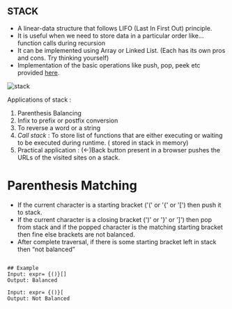 ## STACK 

- A linear-data structure that follows LIFO (Last In First Out) principle.
- It is useful when we need to store data in a particular order like... function calls during recursion
- It can be implemented using Array or Linked List. (Each has its own pros and cons. Try thinking yourself)
- Implementation of the basic operations like push, pop, peek etc  provided [here](StacksWithoutSTL.cpp). 

![stack](https://user-images.githubusercontent.com/60391776/155890360-c291d4d6-1427-47f7-abb6-9246ea64e2fd.png)

Applications of stack :

1. Parenthesis Balancing
2. Infix to prefix or postfix conversion
3. To reverse a word or a string
4. _Call stack_ : To store list of functions that are either executing or waiting to be executed during runtime. ( stored in stack in memory)
5. Practical application : (<-)Back button present in a browser pushes the URLs of the visited sites on a stack.

# Parenthesis Matching

* If the current character is a starting bracket ('(' or '{' or '[') then push it to stack.
* If the current character is a closing bracket (')' or '}' or ']') then pop from stack and if the popped character is the        matching starting bracket then fine else brackets are not balanced.
* After complete traversal, if there is some starting bracket left in stack then “not balanced”

```

## Example
Input: expr= {()}[]
Output: Balanced

Input: expr= {()}[
Output: Not Balanced

```